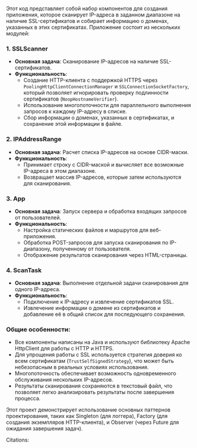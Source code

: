 Этот код представляет собой набор компонентов для создания приложения, которое сканирует IP-адреса в заданном диапазоне на наличие SSL-сертификатов и собирает информацию о доменах, указанных в этих сертификатах. Приложение состоит из нескольких модулей:

### 1. **SSLScanner**
- **Основная задача**: Сканирование IP-адресов на наличие SSL-сертификатов.
- **Функциональность**:
  - Создание HTTP-клиента с поддержкой HTTPS через `PoolingHttpClientConnectionManager` и `SSLConnectionSocketFactory`, который позволяет игнорировать проверку подлинности сертификатов (`NoopHostnameVerifier`).
  - Использование многопоточности для параллельного выполнения запросов к каждому IP-адресу в списке.
  - Сбор информации о доменах, указанных в сертификатах, и сохранение этой информации в файле.

### 2. **IPAddressRange**
- **Основная задача**: Расчет списка IP-адресов на основе CIDR-маски.
- **Функциональность**:
  - Принимает строку с CIDR-маской и вычисляет все возможные IP-адреса в этом диапазоне.
  - Возвращает массив IP-адресов, которые затем используются для сканирования.

### 3. **App**
- **Основная задача**: Запуск сервера и обработка входящих запросов от пользователей.
- **Функциональность**:
  - Настройка статических файлов и маршрутов для веб-приложения.
  - Обработка POST-запросов для запуска сканирования по IP-диапазону, полученному от пользователя.
  - Отображение результатов сканирования через HTML-страницы.

### 4. **ScanTask**
- **Основная задача**: Выполнение отдельной задачи сканирования для одного IP-адреса.
- **Функциональность**:
  - Подключение к IP-адресу и извлечение сертификатов SSL.
  - Извлечение информации о домене из сертификатов и добавление её в общий список для последующего сохранения.

### Общие особенности:
- Все компоненты написаны на Java и используют библиотеку Apache HttpClient для работы с HTTP и HTTPS.
- Для упрощения работы с SSL используется стратегия доверия ко всем сертификатам (`TrustSelfSignedStrategy`), что может быть небезопасным в реальных условиях использования.
- Многопоточность обеспечивает возможность одновременного обслуживания нескольких IP-адресов.
- Результаты сканирования сохраняются в текстовый файл, что позволяет легко анализировать результаты после завершения процесса.

Этот проект демонстрирует использование основных паттернов проектирования, таких как Singleton (для логгера), Factory (для создания экземпляров HTTP-клиента), и Observer (через Future для ожидания завершения задач).

Citations:
